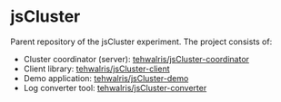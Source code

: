 # jsCluster
Parent repository of the jsCluster experiment. The project consists of:

- Cluster coordinator (server): [tehwalris/jsCluster-coordinator](https://github.com/tehwalris/jsCluster-coordinator)
- Client library: [tehwalris/jsCluster-client](https://github.com/tehwalris/jsCluster-client)
- Demo application: [tehwalris/jsCluster-demo](https://github.com/tehwalris/jsCluster-demo)
- Log converter tool: [tehwalris/jsCluster-converter](https://github.com/tehwalris/jsCluster-converter)
